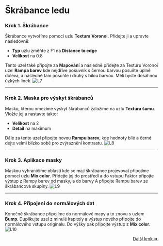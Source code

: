 # Škrábance ledu
### Krok 1. Škrábance
Škrábance vytvoříme pomocí uzlu **Textura Voronoi**. Přidejte ji a upravte následovně:
- **Typ** uzlu změňte z F1 na **Distance to edge**
- **Velikost** na 0.8

Tento uzel také připojte za **Mapování** a následně přidejte za Texturu Voronoi uzel **Rampa barev** kde nejdříve posuvník s černou barvou posuňte úplně doleva, a následně tam posuňte i druhý s bílou barvou. Měli byste dosáhnou úzkých linek.
![L7](https://github.com/user-attachments/assets/a1552d82-abb2-4eb4-a2ba-e42eaab81ddf)

---
### Krok 2. Maska pro výskyt škrábanců
Masku, kterou omezíme výskyt škrábanců založíme na uzlu **Textura šumu**. Vložte jej a nastavte takto:
- **Velikost** na 2
- **Detail** na maximum

Dále za tento uzel připojte novou **Rampu barev**, kde hodnoty bílé a černé dejte velmi blízko sobě pro zvýraznění kontrastu.
![L8](https://github.com/user-attachments/assets/cd3cbbb3-1782-4f8c-ba4c-12e16f484862)

---
### Krok 3. Aplikace masky
Maskou vyhraničíme oblasti kde se mají škrábance projevovat připojíme pomocí uzlu **Mix color**. Přidejte jej do prostředí a do vstupu Faktor připojte výstup z Rampy barev od masky, a do barvy A připojte Rampu barev ze škrábancové skupiny.
![L9](https://github.com/user-attachments/assets/78791ba7-69eb-40f1-8337-5f8086931820)

---
### Krok 4. Připojení do normálových dat
Konečně škrábance připojíme do normálové mapy a to znovu s uzlem **Bump**. Duplikujte uzel z minulé kapitoly a výstup nového připojte do normálového vstupu originálu. Do výšky pak připojte výstup z **Mix color**.
![L10](https://github.com/user-attachments/assets/183f192b-3af4-4fbf-bfdd-a79d031a8871)

<div align="right">
<a href="https://github.com/Milimar16/Blender-realisticke-povrchy/blob/main/Led%20-%20p%C5%99ehled.md">Další krok =></a>
 </div>
